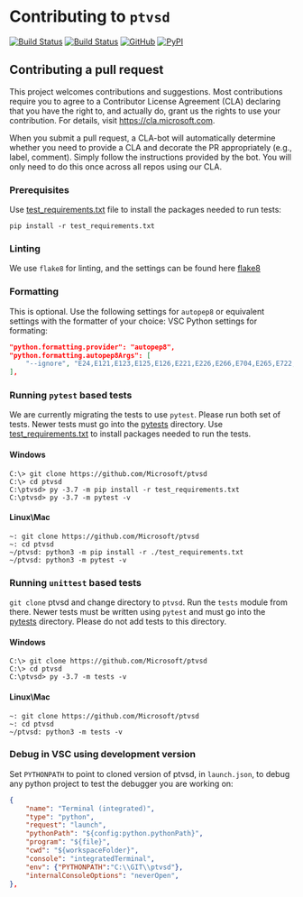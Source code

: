# Contributing to `ptvsd` 

[![Build Status](https://ptvsd.visualstudio.com/_apis/public/build/definitions/557bd35a-f98d-4c49-9bc9-c7d548f78e4d/1/badge)](https://ptvsd.visualstudio.com/ptvsd/ptvsd%20Team/_build/index?definitionId=1)
[![Build Status](https://travis-ci.org/Microsoft/ptvsd.svg?branch=master)](https://travis-ci.org/Microsoft/ptvsd)
[![GitHub](https://img.shields.io/badge/license-MIT-brightgreen.svg)](https://raw.githubusercontent.com/Microsoft/ptvsd/master/LICENSE)
[![PyPI](https://img.shields.io/pypi/v/ptvsd.svg)](https://pypi.org/project/ptvsd/)


## Contributing a pull request
This project welcomes contributions and suggestions. Most contributions require you to agree to a
Contributor License Agreement (CLA) declaring that you have the right to, and actually do, grant us
the rights to use your contribution. For details, visit https://cla.microsoft.com.

When you submit a pull request, a CLA-bot will automatically determine whether you need to provide
a CLA and decorate the PR appropriately (e.g., label, comment). Simply follow the instructions
provided by the bot. You will only need to do this once across all repos using our CLA.

### Prerequisites
Use [test_requirements.txt](test_requirements.txt) file to install the packages needed to run tests:
```console
pip install -r test_requirements.txt
```

### Linting
We use `flake8` for linting, and the settings can be found here [flake8](.flake8)

### Formatting
This is optional. Use the following settings for `autopep8` or equivalent settings with the formatter of your choice:
VSC Python settings for formating:
```json
"python.formatting.provider": "autopep8",
"python.formatting.autopep8Args": [
    "--ignore", "E24,E121,E123,E125,E126,E221,E226,E266,E704,E265,E722,E501,E731,E306,E401,E302,E222"
],
```

### Running `pytest` based tests
We are currently migrating the tests to use `pytest`. Please run both set of tests. Newer tests must go into the [pytests](pytests) directory. Use [test_requirements.txt](test_requirements.txt) to install packages needed to run the tests.
#### Windows
```
C:\> git clone https://github.com/Microsoft/ptvsd
C:\> cd ptvsd
C:\ptvsd> py -3.7 -m pip install -r test_requirements.txt
C:\ptvsd> py -3.7 -m pytest -v
```
#### Linux\Mac
```
~: git clone https://github.com/Microsoft/ptvsd
~: cd ptvsd
~/ptvsd: python3 -m pip install -r ./test_requirements.txt
~/ptvsd: python3 -m pytest -v
```
### Running `unittest` based tests
`git clone` ptvsd and change directory to `ptvsd`. Run the `tests` module from there. Newer tests must be written using `pytest` and must go into the [pytests](pytests) directory. Please do not add tests to this directory.
#### Windows
```
C:\> git clone https://github.com/Microsoft/ptvsd
C:\> cd ptvsd
C:\ptvsd> py -3.7 -m tests -v
```
#### Linux\Mac
```
~: git clone https://github.com/Microsoft/ptvsd
~: cd ptvsd
~/ptvsd: python3 -m tests -v
```

### Debug in VSC using development version
Set `PYTHONPATH` to point to cloned version of ptvsd, in `launch.json`, to debug any python project to test the debugger you are working on:
```json
{
    "name": "Terminal (integrated)",
    "type": "python",
    "request": "launch",
    "pythonPath": "${config:python.pythonPath}",
    "program": "${file}",
    "cwd": "${workspaceFolder}",
    "console": "integratedTerminal",
    "env": {"PYTHONPATH":"C:\\GIT\\ptvsd"},
    "internalConsoleOptions": "neverOpen",
},
```
